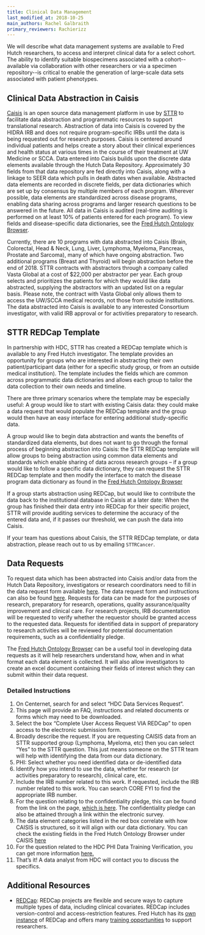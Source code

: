 ```yaml
---
title: Clinical Data Management
last_modified_at: 2018-10-25
main_authors: Rachel Galbraith
primary_reviewers: Rachierizz
---
```


We will describe what data management systems are available to Fred Hutch researchers, to access and interpret clinical data for a select cohort.  The ability to identify suitable biospecimens associated with a cohort--available via collaboration with other researchers or via a specimen repository--is critical to enable the generation of large-scale data sets associated with patient phenotypes.


## Clinical Data Abstraction in Caisis
[Caisis](http://www.caisis.org/) is an open source data management platform in use by [STTR](http://www.sttrcancer.org/) to facilitate data abstraction and programmatic resources to support translational research. Abstraction of data into Caisis is covered by the HIDRA IRB and does not require program-specific IRBs until the data is being requested out for research purposes. Caisis is centered around individual patients and helps create a story about their clinical experiences and health status at various times in the course of their treatment at UW Medicine or SCCA. Data entered into Caisis builds upon the discrete data elements available through the Hutch Data Repository. Approximately 30 fields from that data repository are fed directly into Caisis, along with a linkage to SEER data which pulls in death dates when available. Abstracted data elements are recorded in discrete fields, per data dictionaries which are set up by consensus by multiple members of each program. Wherever possible, data elements are standardized across disease programs, enabling data sharing across programs and larger research questions to be answered in the future. All data in Caisis is audited (real-time auditing is performed on at least 10% of patients entered for each program). To view fields and disease-specific data dictionaries, see the [Fred Hutch Ontology Browser](https://ontology.fredhutch.org).

Currently, there are 10 programs with data abstracted into Caisis (Brain, Colorectal, Head & Neck, Lung, Liver, Lymphoma, Myeloma, Pancreas, Prostate and Sarcoma), many of which have ongoing abstraction. Two additional programs (Breast and Thyroid) will begin abstraction before the end of 2018. STTR contracts with abstractors through a company called Vasta Global at a cost of $22,000 per abstractor per year. Each group selects and prioritizes the patients for which they would like data abstracted, supplying the abstractors with an updated list on a regular basis. Please note, the contract with Vasta Global only allows them to access the UW/SCCA medical records, not those from outside institutions. The data abstracted into Caisis is available to any interested Consortium investigator, with valid IRB approval or for activities preparatory to research.

## STTR REDCap Template
In partnership with HDC, STTR has created a REDCap template which is available to any Fred Hutch investigator. The template provides an opportunity for groups who are interested in abstracting their own patient/participant data (either for a specific study group, or from an outside medical institution). The template includes the fields which are common across programmatic data dictionaries and allows each group to tailor the data collection to their own needs and timeline.

There are three primary scenarios where the template may be especially useful:
A group would like to start with existing Caisis data: they could make a data request that would populate the REDCap template and the group would then have an easy interface for entering additional study-specific data.

A group would like to begin data abstraction and wants the benefits of standardized data elements, but does not want to go through the formal process of beginning abstraction into Caisis: the STTR REDCap template will allow groups to being abstraction using common data elements and standards which enable sharing of data across research groups – if a group would like to follow a specific data dictionary, they can request the STTR REDCap template and then modify the interface to match the disease program data dictionary as found in the [Fred Hutch Ontology Browser](https://ontology.fredhutch.org)

If a group starts abstraction using REDCap, but would like to contribute the data back to the institutional database in Caisis at a later date: When the group has finished their data entry into REDCap for their specific project, STTR will provide auditing services to determine the accuracy of the entered data and, if it passes our threshold, we can push the data into Caisis.  

If your team has questions about Caisis, the STTR REDCap template, or data abstraction, please reach out to us by emailing `STTRCancer`.

## Data Requests
To request data which has been abstracted into Caisis and/or data from the Hutch Data Repository, investigators or research coordinators need to fill in the data request form available [here](https://cdsweb07.fhcrc.org/redcap/surveys/?s=WM3CAN33YY). The data request form and instructions can also be found [here](https://centernet.fredhutch.org/cn/f/hdc/lcex/clinical-app-request.html). Requests for data can be made for the purposes of research, preparatory for research, operations, quality assurance/quality improvement and clinical care. For research projects, IRB documentation will be requested to verify whether the requestor should be granted access to the requested data.  Requests for identified data in support of preparatory to research activities will be reviewed for potential documentation requirements, such as a confidentiality pledge.

The [Fred Hutch Ontology Browser](https://ontology.fredhutch.org) can be a useful tool in developing data requests as it will help researchers understand how, when and in what format each data element is collected. It will also allow investigators to create an excel document containing their fields of interest which they can submit within their data request.

### Detailed Instructions

1.	On Centernet, search for and select “HDC Data Services Request”.
2.  This page will provide an FAQ, instructions and related documents or forms which may need to be downloaded.
3.  Select the box “Complete User Access Request VIA REDCap” to open access to the electronic submission form.
4. 	Broadly describe the request. If you are requesting CAISIS data from an STTR supported group (Lymphoma, Myeloma, etc) then you can  select “Yes” to the STTR question. This just means someone on the STTR team will help with identifying the data from our data dictionary.
5.	PHI: Select whether you need identified data or de-identified data
6.	Identify how you intend to use the data, whether for research (or activities preparatory to research), clinical care, etc.
7.	Include the IRB number related to this work. If requested, include the IRB number related to this work. You can search CORE FYI to find the appropriate IRB number.
8.	For the question relating to the confidentiality pledge, this can be found from the link on the page, [which is here](https://centernet.fredhutch.org/cn/f/hdc/lcex/confidentiality-mou.html). The confidentiality pledge can also be attained through a link within the electronic survey.
9. The data element categories listed in the red box correlate with how CAISIS is structured, so it will align with our data dictionary. You can check the existing fields in the Fred Hutch Ontology Browser under CAISIS [here](https://translationalgenomics.shinyapps.io/FHOntologyBrowser/)
10. For the question related to the HDC PHI Data Training Verification, you can get more information [here.](https://centernet.fredhutch.org/cn/f/hdc/lcex/hdc-training.html)
11. That’s it! A data analyst from HDC will contact you to discuss the specifics.




## Additional Resources
- [REDCap](https://projectredcap.org): REDCap projects are flexible and secure ways to capture multiple types of data, including clinical covariates. REDCap includes version-control and access-restriction features. Fred Hutch has its [own instance](http://research.fhcrc.org/cds/en/redcap.html) of REDCap and offers many [training opportunities](http://research.fhcrc.org/cds/en/redcap-training.html) to support researchers.

